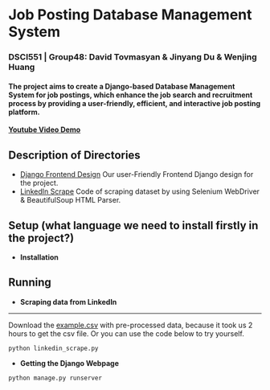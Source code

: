 # Job Posting Database Management System
### DSCI551 | Group48: David Tovmasyan & Jinyang Du & Wenjing Huang
#### The project aims to create a Django-based Database Management System for job postings, which enhance the job search and recruitment process by providing a user-friendly, efficient, and interactive job posting platform.
**[Youtube Video Demo](https://www.youtube.com)**

## Description of Directories
- [Django Frontend Design](https://github.com/Jinyangd/DSCI551_Group48_Project/tree/main/django_project)
  Our user-Friendly Frontend Django design for the project. 
- [LinkedIn Scrape](https://github.com/Jinyangd/DSCI551_Group48_Project/blob/main/linkedin_scrape.py)
  Code of scraping dataset by using Selenium WebDriver & BeautifulSoup HTML Parser.

## Setup (what language we need to install firstly in the project?)
- **Installation**


## Running
- **Scraping data from LinkedIn**
---
Download the [example.csv](https://drive.google.com/file/d/1RLI85-oi-JQM9OdJEVLjCz-DFzeScRY5/view?usp=sharing) with pre-processed data, because it took us 2 hours to get the csv file.
Or you can use the code below to try yourself.
```shell
python linkedin_scrape.py
```
- **Getting the Django Webpage**
```shell
python manage.py runserver
```
